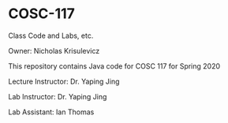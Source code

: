 # COSC-117
Class Code and Labs, etc.

Owner: Nicholas Krisulevicz

This repository contains Java code for COSC 117 for Spring 2020

Lecture Instructor: Dr. Yaping Jing

Lab Instructor: Dr. Yaping Jing

Lab Assistant: Ian Thomas
